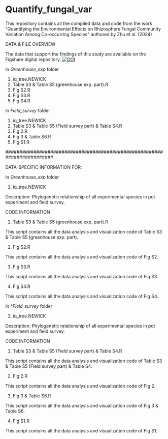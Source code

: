 # Quantify_fungal_var
This repository contains all the compiled data and code from the work "Quantifying the Environmental Effects on Rhizosphere Fungal Community Variation Among Co-occurring Species" authored by Zhu et al. (2024)

DATA & FILE OVERVIEW

The data that support the findings of this study are available on the Figshare digital repository. [![DOI](https://zenodo.org/badge/DOI/10.6084/m9.figshare.27880494.svg)](https://doi.org/10.6084/m9.figshare.27880494)

In *Greenhouse_exp* folder
1)  iq_tree.NEWICK
2)  Table S3 & Table S5 (greenhouse exp. part).R
3)  Fig S2.R
4)  Fig S3.R
5)  Fig S4.R

In *Field_survey* folder
1)  iq_tree.NEWICK
2)  Table S3 & Table S5 (Field survey part) & Table S4.R
3)  Fig 2.R
4)  Fig 3 & Table S6.R
5)  Fig S1.R

#########################################################################

DATA-SPECIFIC INFORMATION FOR: 

In *Greenhouse_exp* folder

1) iq_tree.NEWICK

Description: Phylogenetic relationship of all experimental species in pot experiment and field survey.

CODE INFORMATION

1) Table S3 & Table S5 (greenhouse exp. part).R

This script contains all the data analysis and visualization code of Table S3 & Table S5 (greenhouse exp. part).

2)  Fig S2.R

This script contains all the data analysis and visualization code of Fig S2.

3)  Fig S3.R

This script contains all the data analysis and visualization code of Fig S3.

4)  Fig S4.R

This script contains all the data analysis and visualization code of Fig S4.


In **Field_survey* folder

1) iq_tree.NEWICK

Description: Phylogenetic relationship of all experimental species in pot experiment and field survey.

CODE INFORMATION

1) Table S3 & Table S5 (Field survey part) & Table S4.R

This script contains all the data analysis and visualization code of Table S3 & Table S5 (Field survey part) & Table S4.

2)  Fig 2.R

This script contains all the data analysis and visualization code of Fig 2.

3)  Fig 3 & Table S6.R

This script contains all the data analysis and visualization code of Fig 3 & Table S6.

4)  Fig S1.R

This script contains all the data analysis and visualization code of Fig S1.
